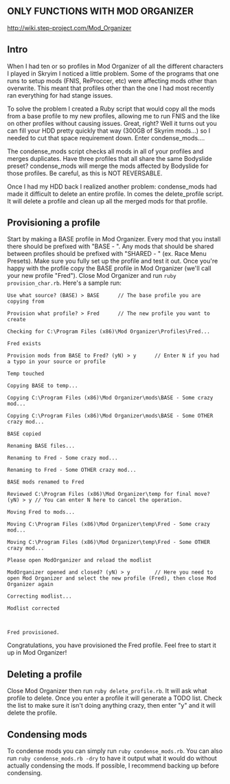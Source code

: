 ## ONLY FUNCTIONS WITH MOD ORGANIZER ##
http://wiki.step-project.com/Mod_Organizer

## Intro ##
When I had ten or so profiles in Mod Organizer of all the different characters
I played in Skryim I noticed a little problem. Some of the programs that one
runs to setup mods (FNIS, ReProccer, etc) were affecting mods other than
overwrite. This meant that profiles other than the one I had most recently ran
everything for had stange issues.

To solve the problem I created a Ruby script that would copy all the mods from a
base profile to my new profiles, allowing me to run FNIS and the like on other
profiles without causing issues. Great, right? Well it turns out you can fill
your HDD pretty quickly that way (300GB of Skyrim mods...) so I needed to cut
that space requirement down. Enter condense_mods....

The condense_mods script checks all mods in all of your profiles and merges
duplicates. Have three profiles that all share the same Bodyslide preset?
condense_mods will merge the mods affected by Bodyslide for those profiles. Be
careful, as this is NOT REVERSABLE.

Once I had my HDD back I realized another problem: condense_mods had made it
difficult to delete an entire profile. In comes the delete_profile script. It
will delete a profile and clean up all the merged mods for that profile.

## Provisioning a profile ##
Start by making a BASE profile in Mod Organizer. Every mod that you install
there should be prefixed with "BASE - ". Any mods that should be shared between
profiles should be prefixed with "SHARED - " (ex. Race Menu Presets). Make sure
you fully set up the profile and test it out. Once you're happy with the profile
copy the BASE profile in Mod Organizer (we'll call your new profile "Fred").
Close Mod Organizer and run `ruby provision_char.rb`. Here's a sample run:

```
Use what source? (BASE) > BASE		// The base profile you are copying from

Provision what profile? > Fred		// The new profile you want to create

Checking for C:\Program Files (x86)\Mod Organizer\Profiles\Fred...

Fred exists

Provision mods from BASE to Fred? (yN) > y		// Enter N if you had a typo in your source or profile

Temp touched

Copying BASE to temp...

Copying C:\Program Files (x86)\Mod Organizer\mods\BASE - Some crazy mod...

Copying C:\Program Files (x86)\Mod Organizer\mods\BASE - Some OTHER crazy mod...

BASE copied

Renaming BASE files...

Renaming to Fred - Some crazy mod...

Renaming to Fred - Some OTHER crazy mod...

BASE mods renamed to Fred

Reviewed C:\Program Files (x86)\Mod Organizer\temp for final move? (yN) > y // You can enter N here to cancel the operation.

Moving Fred to mods...

Moving C:\Program Files (x86)\Mod Organizer\temp\Fred - Some crazy mod...

Moving C:\Program Files (x86)\Mod Organizer\temp\Fred - Some OTHER crazy mod...

Please open ModOrganizer and reload the modlist

ModOrganizer opened and closed? (yN) > y		// Here you need to open Mod Organizer and select the new profile (Fred), then close Mod Organizer again

Correcting modlist...

Modlist corrected



Fred provisioned.
```

Congratulations, you have provisioned the Fred profile. Feel free to start it up
in Mod Organizer!

## Deleting a profile ##
Close Mod Organizer then run `ruby delete_profile.rb`. It will ask what profile
to delete. Once you enter a profile it will generate a TODO list. Check the list
to make sure it isn't doing anything crazy, then enter "y" and it will delete
the profile.

## Condensing mods ##
To condense mods you can simply run `ruby condense_mods.rb`. You can also run
`ruby condense_mods.rb -dry` to have it output what it would do without actually
condensing the mods. If possible, I recommend backing up before condensing.
